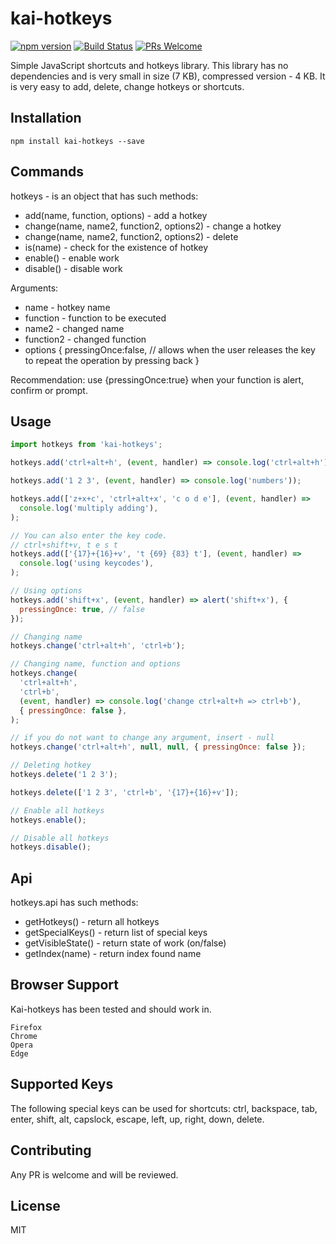 # kai-hotkeys

[![npm version](https://badge.fury.io/js/kai-hotkeys.svg)](https://badge.fury.io/js/piano-keys)
[![Build Status](https://travis-ci.org/dherault/kai-hotkeys.svg?branch=master)](https://travis-ci.org/dherault/piano-keys)
[![PRs Welcome](https://img.shields.io/badge/PRs-welcome-brightgreen.svg)](#contributing)

Simple JavaScript shortcuts and hotkeys library.
This library has no dependencies and is very small in size (7 KB), compressed version - 4 KB. It is very easy to add, delete, change hotkeys or shortcuts.

## Installation

```
npm install kai-hotkeys --save
```

## Commands

hotkeys - is an object that has such methods:

- add(name, function, options) - add a hotkey
- change(name, name2, function2, options2) - change a hotkey
- change(name, name2, function2, options2) - delete
- is(name) - check for the existence of hotkey
- enable() - enable work
- disable() - disable work

Arguments:

- name - hotkey name
- function - function to be executed
- name2 - changed name
- function2 - changed function
- options {
  pressingOnce:false, // allows when the user releases the key to repeat the operation by pressing back
  }

Recommendation: use {pressingOnce:true} when your function is alert, confirm or prompt.

## Usage

```js
import hotkeys from 'kai-hotkeys';

hotkeys.add('ctrl+alt+h', (event, handler) => console.log('ctrl+alt+h'));

hotkeys.add('1 2 3', (event, handler) => console.log('numbers'));

hotkeys.add(['z+x+c', 'ctrl+alt+x', 'c o d e'], (event, handler) =>
  console.log('multiply adding'),
);

// You can also enter the key code.
// ctrl+shift+v, t e s t
hotkeys.add(['{17}+{16}+v', 't {69} {83} t'], (event, handler) =>
  console.log('using keycodes'),
);

// Using options
hotkeys.add('shift+x', (event, handler) => alert('shift+x'), {
  pressingOnce: true, // false
});

// Changing name
hotkeys.change('ctrl+alt+h', 'ctrl+b');

// Changing name, function and options
hotkeys.change(
  'ctrl+alt+h',
  'ctrl+b',
  (event, handler) => console.log('change ctrl+alt+h => ctrl+b'),
  { pressingOnce: false },
);

// if you do not want to change any argument, insert - null
hotkeys.change('ctrl+alt+h', null, null, { pressingOnce: false });

// Deleting hotkey
hotkeys.delete('1 2 3');

hotkeys.delete(['1 2 3', 'ctrl+b', '{17}+{16}+v']);

// Enable all hotkeys
hotkeys.enable();

// Disable all hotkeys
hotkeys.disable();
```

## Api

hotkeys.api has such methods:

- getHotkeys() - return all hotkeys
- getSpecialKeys() - return list of special keys
- getVisibleState() - return state of work (on/false)
- getIndex(name) - return index found name

## Browser Support

Kai-hotkeys has been tested and should work in.

```shell
Firefox
Chrome
Opera
Edge
```

## Supported Keys

The following special keys can be used for shortcuts: ctrl, backspace, tab, enter, shift, alt, capslock, escape, left, up, right, down, delete.

## Contributing

Any PR is welcome and will be reviewed.

## License

MIT
